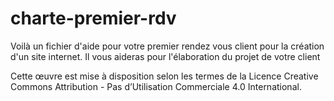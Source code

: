 # charte-premier-rdv

Voilà un fichier d'aide pour votre premier rendez vous client pour la création d'un site internet. 
Il vous aideras pour l'élaboration du projet de votre client 



Cette œuvre est mise à disposition selon les termes de la Licence Creative Commons Attribution - Pas d’Utilisation Commerciale 4.0 International.
